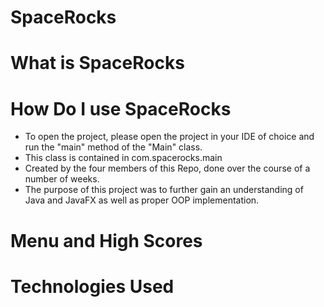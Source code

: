 # SpaceRocks

# What is SpaceRocks

# How Do I use SpaceRocks

* To open the project, please open the project in your IDE of choice and run the "main" method of the "Main" class.
* This class is contained in com.spacerocks.main
* Created by the four members of this Repo, done over the course of a number of weeks.
* The purpose of this project was to further gain an understanding of Java and JavaFX as well as proper OOP implementation.

# Menu and High Scores

# Technologies Used